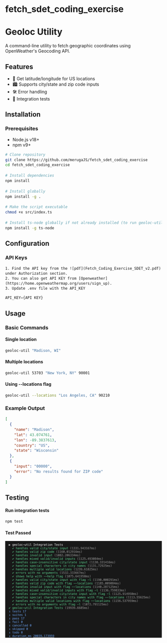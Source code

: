 # fetch_sdet_coding_exercise

# Geoloc Utility

A command-line utility to fetch geographic coordinates using OpenWeather's Geocoding API.


## Features

- 📍 Get latitude/longitude for US locations
- 🏙️ Supports city/state and zip code inputs
- 🛠️ Error handling
- 🧪 Integration tests

## Installation

### Prerequisites
- Node.js v18+
- npm v9+

```bash
# Clone repository
git clone https://github.com/merugaJS/fetch_sdet_coding_exercise
cd fetch_sdet_coding_exercise

# Install dependencies
npm install

# Install globally
npm install -g .

# Make the script executable
chmod +x src/index.ts

# Install ts-node globally if not already installed (to run geoloc-util without using any npx command):
npm install -g ts-node
```

## Configuration
### API Keys
    1. Find the API key from the ![pdf](Fetch_Coding_Exercise_SDET_v2.pdf) under Authorization section.
    2. You can also get API KEY from [Openweather](https://home.openweathermap.org/users/sign_up).
    3. Update .env file with the API_KEY
  ```javascript
  API_KEY={API KEY}
  ```

## Usage

### Basic Commands

#### Single location
```bash
geoloc-util "Madison, WI"
```

#### Multiple locations
```bash
geoloc-util 53703 "New York, NY" 90001
```

#### Using --locations flag
```bash
geoloc-util --locations "Los Angeles, CA" 90210
```

### Example Output
```json
[
  {
    "name": "Madison",
    "lat": 43.074761,
    "lon": -89.3837613,
    "country": "US",
    "state": "Wisconsin"
  },
  {
    "input": "00000",
    "error": "No results found for ZIP code"
  }
]
```
## Testing

#### Run integration tests
```bash
npm test
```

#### Test Passed

![Test Results](test_passed.png)
